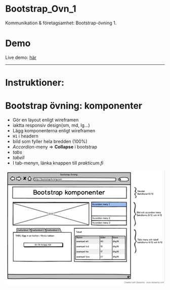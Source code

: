 # Bootstrap_Ovn_1
Kommunikation &amp; företagsamhet: Bootstrap-övning 1.

# Demo
Live demo: [här](https://dvard.github.io/Bootstrap_Ovn_1)

___

# Instruktioner:

# Bootstrap övning: komponenter

- Gör en layout enligt wireframen
- iaktta responsiv design(sm, md, lg...)
- Lägg komponenterna enligt wireframen
- ``H1`` i headern
- bild som fyller hela bredden (100%)
- *Accordion*-meny => **Collapse** i bootstrap
- *tabs* 
- *tabell*
- I tab-menyn, länka knappen till *prakticum.fi* 

![Wireframe](wireframe.png)
